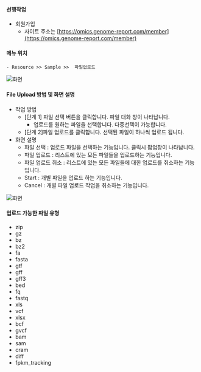 
#### 선행작업
  - 회원가입
     - 사이트 주소는 [https://omics.genome-report.com/member](https://omics.genome-report.com/member)

#### 메뉴 위치
    - Resource >> Sample >>  파일업로드 
![화면](http://www.genome-report.com/assets/images/manual/screen_5.jpg)     
   
#### File Upload 방법 및 화면 설명
- 작업 방법  
    - [단계 1] 파일 선택 버튼을 클릭합니다. 파일 대화 창이 나타납니다. 
        - 업로드를 원하는 파일을 선택합니다. 다중선택이 가능합니다.
    - [단계 2]파일 업로드를 클릭합니다. 선택된 파일이 하나씩 업로드 됩니다.  
- 화면 설명
    - 파일 선택 : 업로드 파일을 선택하는 기능입니다. 클릭시 팝업창이 나타납니다.
    - 파일 업로드 : 리스트에 있는  모든 파일들을 업로드하는 기능입니다.
    - 파일 업로드 취소 : 리스트에 있는 모든 파일들에 대한 업로드를 취소하는 기능입니다.
    - Start : 개별 파일을 업로드 하는 기능입니다.
    - Cancel : 개별 파일 업로드 작업을 취소하는 기능입니다.
    
![화면](http://www.genome-report.com/assets/images/manual/screen_6.jpg)

#### 업로드 가능한 파일 유형
  - zip
  - gz
  - bz
  - bz2
  - fa
  - fasta
  - gtf
  - gff
  - gff3
  - bed
  - fq
  - fastq
  - xls
  - vcf
  - xlsx
  - bcf
  - gvcf
  - bam
  - sam
  - cram
  - diff
  - fpkm_tracking